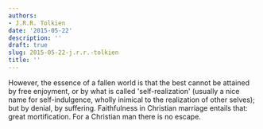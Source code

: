 ```yaml
---
authors:
- J.R.R. Tolkien
date: '2015-05-22'
description: ''
draft: true
slug: 2015-05-22-j.r.r.-tolkien
title: ''
---
```

However, the essence of a fallen world is that the best cannot be attained by free enjoyment, or by what is called 'self-realization' (usually a nice name for self-indulgence, wholly inimical to the realization of other selves); but by denial, by suffering. Faithfulness in Christian marriage entails that: great mortification. For a Christian man there is no escape.



